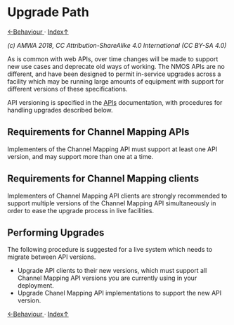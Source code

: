# Upgrade Path
[←Behaviour ](4.0._Behaviour.md) · [ Index↑ ](..)

_(c) AMWA 2018, CC Attribution-ShareAlike 4.0 International (CC BY-SA 4.0)_

As is common with web APIs, over time changes will be made to support new use cases and deprecate old ways of working. The NMOS APIs are no different, and have been designed to permit in-service upgrades across a facility which may be running large amounts of equipment with support for different versions of these specifications.

API versioning is specified in the [APIs](2.0._APIs.md) documentation, with procedures for handling upgrades described below.

## Requirements for Channel Mapping APIs

Implementers of the Channel Mapping API must support at least one API version, and may support more than one at a time.

## Requirements for Channel Mapping clients

Implementers of Channel Mapping API clients are strongly recommended to support multiple versions of the Channel Mapping API simultaneously in order to ease the upgrade process in live facilities.

## Performing Upgrades

The following procedure is suggested for a live system which needs to migrate between API versions.

* Upgrade API clients to their new versions, which must support all Channel Mapping API versions you are currently using in your deployment.
* Upgrade Chanel Mapping API implementations to support the new API version.

[←Behaviour ](4.0._Behaviour.md) · [ Index↑ ](..)
